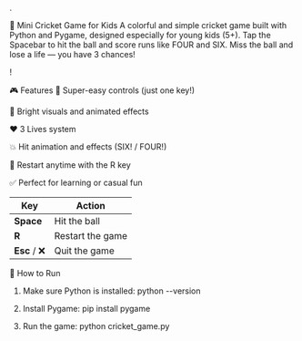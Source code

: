 .

🏏 Mini Cricket Game for Kids
A colorful and simple cricket game built with Python and Pygame, designed especially for young kids (5+). Tap the Spacebar to hit the ball and score runs like FOUR and SIX. Miss the ball and lose a life — you have 3 chances!

!

🎮 Features
👶 Super-easy controls (just one key!)

🌈 Bright visuals and animated effects

❤️ 3 Lives system

💥 Hit animation and effects (SIX! / FOUR!)

🔁 Restart anytime with the R key

✅ Perfect for learning or casual fun

| Key         | Action           |
| ----------- | ---------------- |
| **Space**   | Hit the ball     |
| **R**       | Restart the game |
| **Esc** / ❌ | Quit the game    |


🚀 How to Run

1. Make sure Python is installed:
python --version

2. Install Pygame:
   pip install pygame

3. Run the game:
   python cricket_game.py



